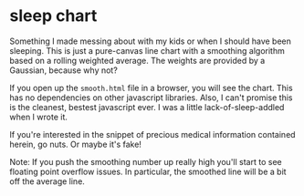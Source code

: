 # sleep chart

Something I made messing about with my kids or when I should have been sleeping. This is just
a pure-canvas line chart with a smoothing algorithm based on a rolling weighted average.
The weights are provided by a Gaussian, because why not?

If you open up the `smooth.html` file in a browser, you will see the chart. This has no
dependencies on other javascript libraries. Also, I can't promise this is the cleanest,
bestest javascript ever. I was a little lack-of-sleep-addled when I wrote it.

If you're interested in the snippet of precious medical information contained herein, go
nuts. Or maybe it's fake!

Note: If you push the smoothing number up really high you'll start to see floating point
overflow issues. In particular, the smoothed line will be a bit off the average line.
